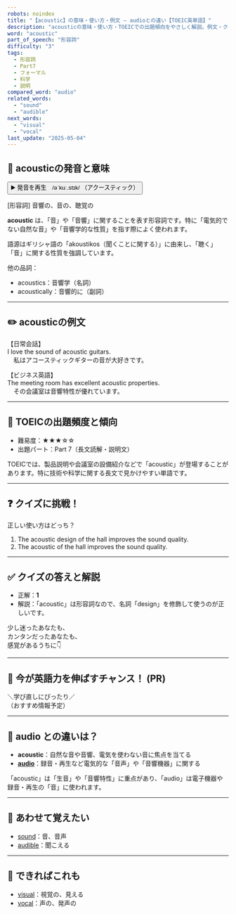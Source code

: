 ```yaml
---
robots: noindex
title: "【acoustic】の意味・使い方・例文 ― audioとの違い【TOEIC英単語】"
description: "acousticの意味・使い方・TOEICでの出題傾向をやさしく解説。例文・クイズ付きでaudioとの違いもわかりやすく学べます。"
word: "acoustic"
part_of_speech: "形容詞"
difficulty: "3"
tags:
  - 形容詞
  - Part7
  - フォーマル
  - 科学
  - 説明
compared_word: "audio"
related_words:
  - "sound"
  - "audible"
next_words:
  - "visual"
  - "vocal"
last_update: "2025-05-04"
---
```


## 🔰 acousticの発音と意味

<button class="play-audio" onclick="playTTS('acoustic')">
  <span class="play-audio-main">
    ▶️ 発音を再生　/əˈkuː.stɪk/
  </span>
  <span class="play-audio-sub">
    （アクースティック）
  </span>
</button>

[形容詞] 音響の、音の、聴覚の

**acoustic** は、「音」や「音響」に関することを表す形容詞です。特に「電気的でない自然な音」や「音響学的な性質」を指す際によく使われます。

語源はギリシャ語の「akoustikos（聞くことに関する）」に由来し、「聴く」「音」に関する性質を強調しています。

他の品詞：  
- acoustics：音響学（名詞）
- acoustically：音響的に（副詞）

---

## ✏️ acousticの例文

【日常会話】  
I love the sound of acoustic guitars.  
　私はアコースティックギターの音が大好きです。

【ビジネス英語】  
The meeting room has excellent acoustic properties.  
　その会議室は音響特性が優れています。

---

## 🎯 TOEICの出題頻度と傾向

- 難易度：★★★☆☆
- 出題パート：Part 7（長文読解・説明文）

TOEICでは、製品説明や会議室の設備紹介などで「acoustic」が登場することがあります。特に技術や科学に関する長文で見かけやすい単語です。

---

## ❓ クイズに挑戦！

正しい使い方はどっち？

1. The acoustic design of the hall improves the sound quality.  
2. The acoustic of the hall improves the sound quality.

---

## ✅ クイズの答えと解説

- 正解：**1**
- 解説：「acoustic」は形容詞なので、名詞「design」を修飾して使うのが正しいです。

少し迷ったあなたも、  
カンタンだったあなたも、  
感覚があるうちに👇️

---

## 🚀 今が英語力を伸ばすチャンス！ (PR)

<div class="info-center">
＼学び直しにぴったり／<br>  
（おすすめ情報予定）
</div>

---

## 🤔  audio との違いは？

- **acoustic**：自然な音や音響、電気を使わない音に焦点を当てる
- **[audio](/audio)**：録音・再生など電気的な「音声」や「音響機器」に関する

「acoustic」は「生音」や「音響特性」に重点があり、「audio」は電子機器や録音・再生の「音」に使われます。

---

## 🧩 あわせて覚えたい

- [sound](/sound)：音、音声
- [audible](/audible)：聞こえる

---

## 📖 できればこれも

- [visual](/visual)：視覚の、見える
- [vocal](/vocal)：声の、発声の

<!-- cvid: aid25_bid41 -->
